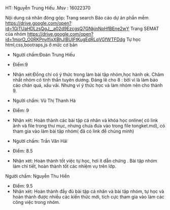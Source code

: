HT: Nguyễn Trung Hiếu .Msv : 16022370

  Nội dung cá nhân đóng góp:
Trang search Báo cáo dự án phần mềm
https://drive.google.com/open?id=1GiTUaHDLzsQgJ__a02d9EzcgsQ7GNkjnNpHfBEne2wY 
Trang SEMAT của nhóm
https://drive.google.com/open?id=1morO_O0RKPnylfjxXBhJIBUIFtKugEdRLqVGfWTFDdg
Tự học html,css,bootraps,js ở mức cơ bản

+ Người chấm:Đoàn Trung Hiếu
+ Điểm:9
+ Nhận xét:Đồng chí có ý thức trong làm bài tập nhóm,học hành ok. Chăm nhất nhóm có tinh thần tuyên dương. Đáng lẽ cho 8 : bởi vì là làm báo cáo chán quá, xấu vãi. Nhưng ví ý thức học và làm nhóm nên cho thành 9.


+ Người chấm: Vũ Thị Thanh Hà
+ Điểm: 9
+ Nhận xét: Hoàn thành các bài tập cá nhân và khóa học online( có link ảnh và file trong  thư mục, nhưng chưa đưa vào trong file tongket.md), có tham gia vào làm bài tập nhóm( đã có link để chúng minh)

+ Người chấm: Trần Văn Hải
+ Điểm: 8.5
+ Nhận xét: Hoàn thành tốt việc tự học, hơi ít dẫn chứng . Bài tập nhóm làm chi tiết, hoàn thành tốt các nhiệm vụ trên lớp.

 Người chấm: Nguyễn Thu Hiền
+ Điểm: 9.5
+ Nhận xét: Hoàn thành đầy đủ bài tập cá nhân và bài tập nhóm, tự học và hoàn thành được nhiều các kiến thức mới, tích cực tham gia vào làm các công việc trong nhóm.
  
